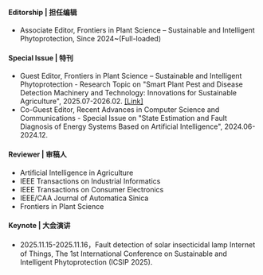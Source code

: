 #### Editorship | 担任编辑
- Associate Editor, Frontiers in Plant Science – Sustainable and Intelligent Phytoprotection, Since 2024~(Full-loaded)
#### Special Issue | 特刊
- Guest Editor, Frontiers in Plant Science – Sustainable and Intelligent Phytoprotection - Research Topic on "Smart Plant Pest and Disease Detection Machinery and Technology: Innovations for Sustainable Agriculture", 2025.07-2026.02. [[Link]](https://www.frontiersin.org/research-topics/72823/smart-plant-pest-and-disease-detection-machinery-and-technology-innovations-for-sustainable-agriculture?utm_source=wechat&utm_medium=social&utm_content=Irene73&utm_campaign=rtopinchn)
- Co-Guest Editor, Recent Advances in Computer Science and Communications - Special Issue on "State Estimation and Fault Diagnosis of Energy Systems Based on Artificial Intelligence", 2024.06-2024.12.
#### Reviewer | 审稿人
- Artificial Intelligence in Agriculture
- IEEE Transactions on Industrial Informatics
- IEEE Transactions on Consumer Electronics
- IEEE/CAA Journal of Automatica Sinica
- Frontiers in Plant Science
#### Keynote | 大会演讲
- 2025.11.15-2025.11.16，Fault detection of solar insecticidal lamp Internet of Things, The 1st International Conference on Sustainable and Intelligent Phytoprotection (ICSIP 2025).
